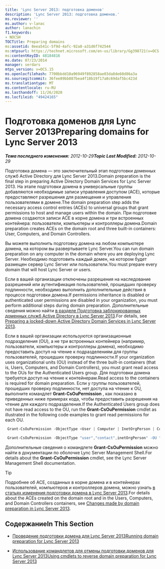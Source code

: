 ```yaml
---
title: 'Lync Server 2013: подготовка доменов'
description: 'Lync Server 2013: подготовка доменов.'
ms.reviewer: ''
ms.author: v-lanac
author: lanachin
f1.keywords:
- NOCSH
TOCTitle: Preparing domains
ms:assetid: 8eea541c-5f9d-4afc-92a8-a31d6f742544
ms:mtpsurl: https://technet.microsoft.com/en-us/library/Gg398721(v=OCS.15)
ms:contentKeyID: 48184816
ms.date: 07/23/2014
manager: serdars
mtps_version: v=OCS.15
ms.openlocfilehash: 7700bbdd10a96949f892858ae03da8de60d86a3a
ms.sourcegitcommit: 36fee89bb887bea4f18b19f17a8c69daf5bc423d
ms.translationtype: MT
ms.contentlocale: ru-RU
ms.lasthandoff: 11/26/2020
ms.locfileid: "49424165"
---
```

# <a name="preparing-domains-for-lync-server-2013"></a><span data-ttu-id="1e61d-103">Подготовка доменов для Lync Server 2013</span><span class="sxs-lookup"><span data-stu-id="1e61d-103">Preparing domains for Lync Server 2013</span></span>

<div data-xmlns="http://www.w3.org/1999/xhtml">

<div class="topic" data-xmlns="http://www.w3.org/1999/xhtml" data-msxsl="urn:schemas-microsoft-com:xslt" data-cs="https://msdn.microsoft.com/">

<div data-asp="https://msdn2.microsoft.com/asp">



</div>

<div id="mainSection">

<div id="mainBody"><span data-ttu-id="1e61d-104">

<span> </span></span><span class="sxs-lookup"><span data-stu-id="1e61d-104">

<span> </span></span></span>

<span data-ttu-id="1e61d-105">_**Тема последнего изменения:** 2012-10-29_</span><span class="sxs-lookup"><span data-stu-id="1e61d-105">_**Topic Last Modified:** 2012-10-29_</span></span>

<span data-ttu-id="1e61d-106">Подготовка домена — это заключительный этап подготовки доменных служб Active Directory для Lync Server 2013.</span><span class="sxs-lookup"><span data-stu-id="1e61d-106">Domain preparation is the final step in preparing Active Directory Domain Services for Lync Server 2013.</span></span> <span data-ttu-id="1e61d-107">На этапе подготовки домена в универсальные группы добавляются необходимые записи управления доступом (ACE), которые предоставляют разрешения для размещения и управления пользователями в домене.</span><span class="sxs-lookup"><span data-stu-id="1e61d-107">The domain preparation step adds the necessary access control entries (ACEs) to universal groups that grant permissions to host and manage users within the domain.</span></span> <span data-ttu-id="1e61d-108">При подготовке домена создаются записи ACE в корне домена и три встроенных контейнера: пользователи, компьютеры и контроллеры домена.</span><span class="sxs-lookup"><span data-stu-id="1e61d-108">Domain preparation creates ACEs on the domain root and three built-in containers: User, Computers, and Domain Controllers.</span></span>

<span data-ttu-id="1e61d-109">Вы можете выполнить подготовку домена на любом компьютере домена, на котором вы развертываете Lync Server.</span><span class="sxs-lookup"><span data-stu-id="1e61d-109">You can run domain preparation on any computer in the domain where you are deploying Lync Server.</span></span> <span data-ttu-id="1e61d-110">Необходимо подготовить каждый домен, на котором будет размещен сервер Lync Server или пользователи.</span><span class="sxs-lookup"><span data-stu-id="1e61d-110">You must prepare every domain that will host Lync Server or users.</span></span>

<span data-ttu-id="1e61d-111">Если в вашей организации отключены разрешения на наследование разрешений или аутентификация пользователей, прошедших проверку подлинности, необходимо выполнить дополнительные действия в процессе подготовки домена.</span><span class="sxs-lookup"><span data-stu-id="1e61d-111">If permissions inheritance is disabled or authenticated user permissions are disabled in your organization, you must perform additional steps during domain preparation.</span></span> <span data-ttu-id="1e61d-112">Дополнительные сведения можно найти [в разделе Подготовка заблокированных доменных служб Active Directory в Lync Server 2013](lync-server-2013-preparing-a-locked-down-active-directory-domain-services.md).</span><span class="sxs-lookup"><span data-stu-id="1e61d-112">For details, see [Preparing a locked-down Active Directory Domain Services in Lync Server 2013](lync-server-2013-preparing-a-locked-down-active-directory-domain-services.md).</span></span>

<span data-ttu-id="1e61d-113">Если в вашей организации используются организационные подразделения (OU), а не три встроенных контейнера (например, пользователи, компьютеры и контроллеры домена), необходимо предоставить доступ на чтение к подразделениям для группы пользователей, прошедших проверку подлинности.</span><span class="sxs-lookup"><span data-stu-id="1e61d-113">If your organization uses organizational units (OU) instead of the three built-in containers (that is, Users, Computers, and Domain Controllers), you must grant read access to the OUs for the Authenticated Users group.</span></span> <span data-ttu-id="1e61d-114">Для подготовки домена требуется доступ на чтение к контейнерам.</span><span class="sxs-lookup"><span data-stu-id="1e61d-114">Read access to the containers is required for domain preparation.</span></span> <span data-ttu-id="1e61d-115">Если у группы пользователей, прошедших проверку подлинности, нет доступа на чтение к OU, выполните командлет **Grant-CsOuPermission** , как показано в приведенных ниже примерах кода, чтобы предоставить разрешения на чтение для каждого подразделения.</span><span class="sxs-lookup"><span data-stu-id="1e61d-115">If the Authenticated Users group does not have read access to the OU, run the **Grant-CsOuPermission** cmdlet as illustrated in the following code examples to grant read permissions for each OU.</span></span>

   ```PowerShell
    Grant-CsOuPermission -ObjectType <User | Computer | InetOrgPerson | Contact | AppContact | Device> -OU <DN of the OU > 
   ```

   ```PowerShell
    Grant-CsOuPermission -ObjectType "user","contact",inetOrgPerson" -OU "ou=Redmond,dc=contoso,dc=net"
   ```

<span data-ttu-id="1e61d-116">Дополнительные сведения о командлете **Grant-CsOuPermission** можно найти в документации по оболочке Lync Server Management Shell.</span><span class="sxs-lookup"><span data-stu-id="1e61d-116">For details about the **Grant-CsOuPermission** cmdlet, see the Lync Server Management Shell documentation.</span></span>

<div class="">


> [!TIP]  
> <span data-ttu-id="1e61d-117">Подробнее об ACE, созданных в корне домена и в контейнерах пользователей, компьютеров и контроллеров домена, можно узнать <A href="lync-server-2013-changes-made-by-domain-preparation.md">в статьях изменения подготовки домена в Lync Server 2013</A>.</span><span class="sxs-lookup"><span data-stu-id="1e61d-117">For details about the ACEs created on the domain root and in the Users, Computers, and Domain Controllers containers, see <A href="lync-server-2013-changes-made-by-domain-preparation.md">Changes made by domain preparation in Lync Server 2013</A>.</span></span>



</div>

<div>

## <a name="in-this-section"></a><span data-ttu-id="1e61d-118">Содержание</span><span class="sxs-lookup"><span data-stu-id="1e61d-118">In This Section</span></span>

  - [<span data-ttu-id="1e61d-119">Проведение подготовки домена для Lync Server 2013</span><span class="sxs-lookup"><span data-stu-id="1e61d-119">Running domain preparation for Lync Server 2013</span></span>](lync-server-2013-running-domain-preparation.md)

  - [<span data-ttu-id="1e61d-120">Использование командлетов для отмены подготовки доменов для Lync Server 2013</span><span class="sxs-lookup"><span data-stu-id="1e61d-120">Using cmdlets to reverse domain preparation for Lync Server 2013</span></span>](lync-server-2013-using-cmdlets-to-reverse-domain-preparation.md)

<span data-ttu-id="1e61d-121"></div>

</div>

<span> </span>

</div>

</div>

</span><span class="sxs-lookup"><span data-stu-id="1e61d-121"></div>

</div>

<span> </span>

</div>

</div>

</span></span></div>

